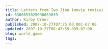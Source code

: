 ```yaml
---
title: Letters from Iwo Jima (movie review)
id: 6360653025096669039
author: Kirby Urner
published: 2007-10-27T07:25:00.001-07:00
updated: 2007-10-27T08:47:59.099-07:00
blog: world_game
tags: 
---
```


